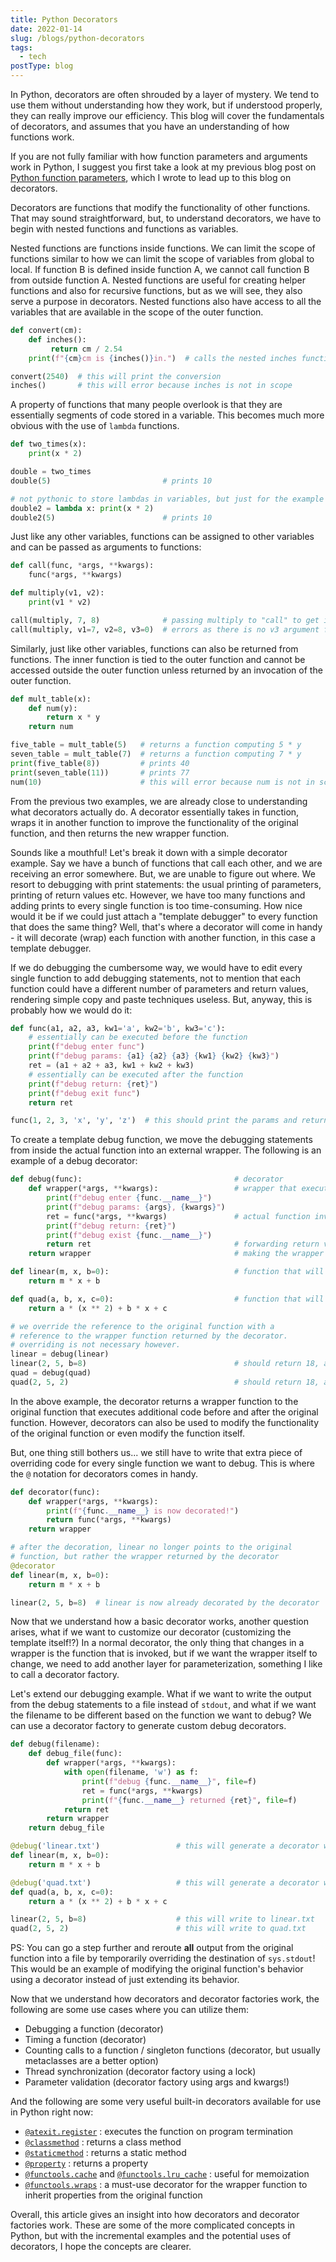 ```yaml
---
title: Python Decorators
date: 2022-01-14
slug: /blogs/python-decorators
tags:
  - tech
postType: blog
---
```


In Python, decorators are often shrouded by a layer of mystery. We tend to use
them without understanding how they work, but if understood properly, they can
really improve our efficiency. This blog will cover the fundamentals of
decorators, and assumes that you have an understanding of how functions work.

<!--excerpt-->

If you are not fully familiar with how function parameters and arguments work
in Python, I suggest you first take a look at my previous blog post on [Python
function parameters](/blogs/python-function-parameters), which I wrote to lead
up to this blog on decorators.

Decorators are functions that modify the functionality of other functions.
That may sound straightforward, but, to understand decorators, we have to
begin with nested functions and functions as variables.

Nested functions are functions inside functions. We can limit the scope of
functions similar to how we can limit the scope of variables from global to
local. If function B is defined inside function A, we cannot call function B
from outside function A. Nested functions are useful for creating helper
functions and also for recursive functions, but as we will see, they also
serve a purpose in decorators. Nested functions also have access to all the
variables that are available in the scope of the outer function.

```python
def convert(cm):
    def inches():
         return cm / 2.54
    print(f"{cm}cm is {inches()}in.")  # calls the nested inches function

convert(2540)  # this will print the conversion
inches()       # this will error because inches is not in scope
```

A property of functions that many people overlook is that they are essentially
segments of code stored in a variable. This becomes much more obvious with the
use of `lambda` functions.

```python
def two_times(x):
    print(x * 2)

double = two_times
double(5)                         # prints 10

# not pythonic to store lambdas in variables, but just for the example
double2 = lambda x: print(x * 2)
double2(5)                        # prints 10
```

Just like any other variables, functions can be assigned to other variables
and can be passed as arguments to functions:

```python
def call(func, *args, **kwargs):
    func(*args, **kwargs)

def multiply(v1, v2):
    print(v1 * v2)

call(multiply, 7, 8)              # passing multiply to "call" to get invoked by "call"
call(multiply, v1=7, v2=8, v3=0)  # errors as there is no v3 argument for multiply
```

Similarly, just like other variables, functions can also be returned from
functions. The inner function is tied to the outer function and cannot be
accessed outside the outer function unless returned by an invocation of the
outer function.

```python
def mult_table(x):
    def num(y):
        return x * y
    return num

five_table = mult_table(5)   # returns a function computing 5 * y
seven_table = mult_table(7)  # returns a function computing 7 * y
print(five_table(8))         # prints 40
print(seven_table(11))       # prints 77
num(10)                      # this will error because num is not in scope
```

From the previous two examples, we are already close to understanding what
decorators actually do. A decorator essentially takes in function, wraps it in
another function to improve the functionality of the original function, and
then returns the new wrapper function.

Sounds like a mouthful! Let's break it down with a simple decorator example.
Say we have a bunch of functions that call each other, and we are receiving an
error somewhere. But, we are unable to figure out where. We resort to debugging
with print statements: the usual printing of parameters, printing of return
values etc. However, we have too many functions and adding prints to every
single function is too time-consuming. How nice would it be if we could just
attach a "template debugger" to every function that does the same thing? Well,
that's where a decorator will come in handy - it will decorate (wrap) each
function with another function, in this case a template debugger.

If we do debugging the cumbersome way, we would have to edit every single
function to add debugging statements, not to mention that each function could
have a different number of parameters and return values, rendering simple copy
and paste techniques useless. But, anyway, this is probably how we would do
it:

```python
def func(a1, a2, a3, kw1='a', kw2='b', kw3='c'):
    # essentially can be executed before the function
    print(f"debug enter func")
    print(f"debug params: {a1} {a2} {a3} {kw1} {kw2} {kw3}")
    ret = (a1 + a2 + a3, kw1 + kw2 + kw3)
    # essentially can be executed after the function
    print(f"debug return: {ret}")
    print(f"debug exit func")
    return ret

func(1, 2, 3, 'x', 'y', 'z')  # this should print the params and return value
```

To create a template debug function, we move the debugging statements from
inside the actual function into an external wrapper. The following is an
example of a debug decorator:

```python
def debug(func):                                  # decorator
    def wrapper(*args, **kwargs):                 # wrapper that executes extra code
        print(f"debug enter {func.__name__}")
        print(f"debug params: {args}, {kwargs}")
        ret = func(*args, **kwargs)               # actual function invocation
        print(f"debug return: {ret}")
        print(f"debug exist {func.__name__}")
        return ret                                # forwarding return value from actual invocation
    return wrapper                                # making the wrapper available outside decorator scope

def linear(m, x, b=0):                            # function that will be decorated
    return m * x + b

def quad(a, b, x, c=0):                           # function that will be decorated
    return a * (x ** 2) + b * x + c

# we override the reference to the original function with a
# reference to the wrapper function returned by the decorator.
# overriding is not necessary however.
linear = debug(linear)
linear(2, 5, b=8)                                 # should return 18, and print debugging statements
quad = debug(quad)
quad(2, 5, 2)                                     # should return 18, and print debugging statements
```

In the above example, the decorator returns a wrapper function to the original
function that executes additional code before and after the original function.
However, decorators can also be used to modify the functionality of the
original function or even modify the function itself.

But, one thing still bothers us... we still have to write that extra piece of
overriding code for every single function we want to debug. This is where the
`@` notation for decorators comes in handy.

```python
def decorator(func):
    def wrapper(*args, **kwargs):
        print(f"{func.__name__} is now decorated!")
        return func(*args, **kwargs)
    return wrapper

# after the decoration, linear no longer points to the original
# function, but rather the wrapper returned by the decorator
@decorator
def linear(m, x, b=0):
    return m * x + b

linear(2, 5, b=8)  # linear is now already decorated by the decorator
```

Now that we understand how a basic decorator works, another question arises,
what if we want to customize our decorator (customizing the template itself!?)
In a normal decorator, the only thing that changes in a wrapper is the
function that is invoked, but if we want the wrapper itself to change, we need
to add another layer for parameterization, something I like to call a decorator
factory.

Let's extend our debugging example. What if we want to write the output from
the debug statements to a file instead of `stdout`, and what if we want the
filename to be different based on the function we want to debug? We can use
a decorator factory to generate custom debug decorators.

```python
def debug(filename):
    def debug_file(func):
        def wrapper(*args, **kwargs):
            with open(filename, 'w') as f:
                print(f"debug {func.__name__}", file=f)
                ret = func(*args, **kwargs)
                print(f"{func.__name__} returned {ret}", file=f)
            return ret
        return wrapper
    return debug_file

@debug('linear.txt')                 # this will generate a decorator with filename='linear.txt'
def linear(m, x, b=0):
    return m * x + b

@debug('quad.txt')                   # this will generate a decorator with filename='quad.txt'
def quad(a, b, x, c=0):
    return a * (x ** 2) + b * x + c

linear(2, 5, b=8)                    # this will write to linear.txt
quad(2, 5, 2)                        # this will write to quad.txt
```

PS: You can go a step further and reroute **all** output from the original
function into a file by temporarily overriding the destination of `sys.stdout`!
This would be an example of modifying the original function's behavior using a
decorator instead of just extending its behavior.

Now that we understand how decorators and decorator factories work, the
following are some use cases where you can utilize them:
- Debugging a function (decorator)
- Timing a function (decorator)
- Counting calls to a function / singleton functions (decorator, but usually
  metaclasses are a better option)
- Thread synchronization (decorator factory using a lock)
- Parameter validation (decorator factory using args and kwargs!)

And the following are some very useful built-in decorators available for use in
Python right now:
- [`@atexit.register`](https://docs.python.org/3/library/atexit.html#atexit.register)
  : executes the function on program termination
- [`@classmethod`](https://docs.python.org/3/library/functions.html#classmethod)
  : returns a class method
- [`@staticmethod`](https://docs.python.org/3/library/functions.html#staticmethod)
  : returns a static method
- [`@property`](https://docs.python.org/3/library/functions.html#property)
  : returns a property
- [`@functools.cache`](https://docs.python.org/3/library/functools.html#functools.cache)
  and [`@functools.lru_cache`](https://docs.python.org/3/library/functools.html#functools.lru_cache)
  : useful for memoization
- [`@functools.wraps`](https://docs.python.org/3/library/functools.html#functools.wraps)
  : a must-use decorator for the wrapper function to inherit properties from
  the original function

Overall, this article gives an insight into how decorators and decorator
factories work. These are some of the more complicated concepts in Python, but
with the incremental examples and the potential uses of decorators, I hope
the concepts are clearer.
